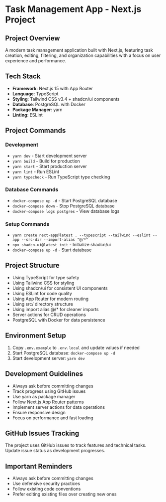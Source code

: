 # Task Management App - Next.js Project

## Project Overview
A modern task management application built with Next.js, featuring task creation, editing, filtering, and organization capabilities with a focus on user experience and performance.

## Tech Stack
- **Framework**: Next.js 15 with App Router
- **Language**: TypeScript
- **Styling**: Tailwind CSS v3.4 + shadcn/ui components
- **Database**: PostgreSQL with Docker
- **Package Manager**: yarn
- **Linting**: ESLint

## Project Commands

### Development
- `yarn dev` - Start development server
- `yarn build` - Build for production
- `yarn start` - Start production server
- `yarn lint` - Run ESLint
- `yarn typecheck` - Run TypeScript type checking

### Database Commands
- `docker-compose up -d` - Start PostgreSQL database
- `docker-compose down` - Stop PostgreSQL database
- `docker-compose logs postgres` - View database logs

### Setup Commands
- `yarn create next-app@latest . --typescript --tailwind --eslint --app --src-dir --import-alias "@/*"`
- `npx shadcn-ui@latest init` - Initialize shadcn/ui
- `docker-compose up -d` - Start database

## Project Structure
- Using TypeScript for type safety
- Using Tailwind CSS for styling
- Using shadcn/ui for consistent UI components
- Using ESLint for code quality
- Using App Router for modern routing
- Using src/ directory structure
- Using import alias @/* for cleaner imports
- Server actions for CRUD operations
- PostgreSQL with Docker for data persistence

## Environment Setup
1. Copy `.env.example` to `.env.local` and update values if needed
2. Start PostgreSQL database: `docker-compose up -d`
3. Start development server: `yarn dev`

## Development Guidelines
- Always ask before committing changes
- Track progress using GitHub issues
- Use yarn as package manager
- Follow Next.js App Router patterns
- Implement server actions for data operations
- Ensure responsive design
- Focus on performance and fast loading

## GitHub Issues Tracking
The project uses GitHub issues to track features and technical tasks. Update issue status as development progresses.

## Important Reminders
- Always ask before committing changes
- Use defensive security practices
- Follow existing code conventions
- Prefer editing existing files over creating new ones